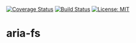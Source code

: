 [![Coverage Status](https://coveralls.io/repos/github/aelbore/aria-fs/badge.svg?branch=master)](https://coveralls.io/github/aelbore/aria-fs?branch=master)
[![Build Status](https://travis-ci.org/aelbore/aria-fs.svg?branch=master)](https://travis-ci.org/aelbore/aria-fs)
[![License: MIT](https://img.shields.io/badge/license-MIT-blue.svg)](https://opensource.org/licenses/MIT)

# aria-fs
